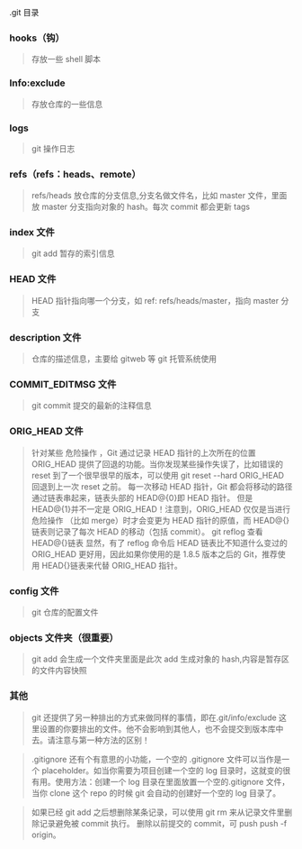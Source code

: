 .git 目录

### hooks（钩）

> 存放一些 shell 脚本

### Info:exclude

> 存放仓库的一些信息

### logs

> git 操作日志

### refs（refs：heads、remote）

> refs/heads 放仓库的分支信息,分支名做文件名，比如 master 文件，里面放 master 分支指向对象的 hash。每次 commit 都会更新
> tags

### index 文件

> git add 暂存的索引信息

### HEAD 文件

> HEAD 指针指向哪一个分支，如 ref: refs/heads/master，指向 master 分支

### description 文件

> 仓库的描述信息，主要给 gitweb 等 git 托管系统使用

### COMMIT_EDITMSG 文件

> git commit 提交的最新的注释信息

### ORIG_HEAD 文件

> 针对某些 危险操作 ，Git 通过记录 HEAD 指针的上次所在的位置 ORIG_HEAD 提供了回退的功能。当你发现某些操作失误了，比如错误的 reset 到了一个很早很早的版本，可以使用 git reset --hard ORIG_HEAD 回退到上一次 reset 之前。
> 每一次移动 HEAD 指针，Git 都会将移动的路径通过链表串起来，链表头部的 HEAD@{0}即 HEAD 指针。
> 但是 HEAD@{1}并不一定是 ORIG_HEAD！注意到，ORIG_HEAD 仅仅是当进行 危险操作 （比如 merge）时才会变更为 HEAD 指针的原值，而 HEAD@{}链表则记录了每次 HEAD 的移动（包括 commit）。
> git reflog 查看 HEAD@{}链表
> 显然，有了 reflog 命令后 HEAD 链表比不知道什么变过的 ORIG_HEAD 更好用，因此如果你使用的是 1.8.5 版本之后的 Git，推荐使用 HEAD{}链表来代替 ORIG_HEAD 指针。

### config 文件

> git 仓库的配置文件

### objects 文件夹（很重要）

> git add 会生成一个文件夹里面是此次 add 生成对象的 hash,内容是暂存区的文件内容快照

### 其他

> git 还提供了另一种排出的方式来做同样的事情，即在.git/info/exclude 这里设置的你要排出的文件。他不会影响到其他人，也不会提交到版本库中去。请注意与第一种方法的区别！

> .gitignore 还有个有意思的小功能，一个空的 .gitignore 文件可以当作是一个 placeholder。如当你需要为项目创建一个空的 log 目录时，这就变的很有用。使用方法：创建一个 log 目录在里面放置一个空的.gitignore 文件，当你 clone 这个 repo 的时候 git 会自动的创建好一个空的 log 目录了。

> 如果已经 git add 之后想删除某条记录，可以使用 git rm 来从记录文件里删除记录避免被 commit 执行。
> 删除以前提交的 commit，可 push push -f origin。
